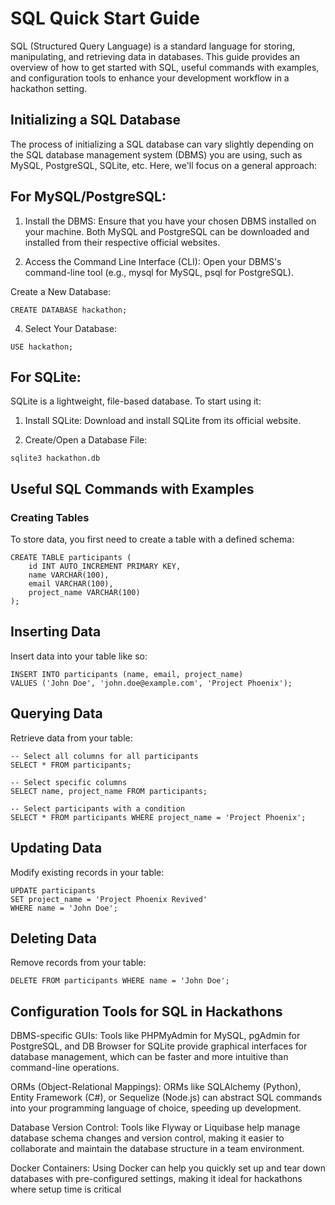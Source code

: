 # SQL Quick Start Guide
SQL (Structured Query Language) is a standard language for storing, manipulating, and retrieving data in databases. This guide provides an overview of how to get started with SQL, useful commands with examples, and configuration tools to enhance your development workflow in a hackathon setting.

## Initializing a SQL Database
The process of initializing a SQL database can vary slightly depending on the SQL database management system (DBMS) you are using, such as MySQL, PostgreSQL, SQLite, etc. Here, we'll focus on a general approach:

## For MySQL/PostgreSQL:
1. Install the DBMS: Ensure that you have your chosen DBMS installed on your machine. Both MySQL and PostgreSQL can be downloaded and installed from their respective official websites.

2. Access the Command Line Interface (CLI): Open your DBMS's command-line tool (e.g., mysql for MySQL, psql for PostgreSQL).

Create a New Database:
```
CREATE DATABASE hackathon;
```
4. Select Your Database:
```
USE hackathon;
```

## For SQLite:
SQLite is a lightweight, file-based database. To start using it:

1. Install SQLite: Download and install SQLite from its official website.

2. Create/Open a Database File:
```
sqlite3 hackathon.db
```

## Useful SQL Commands with Examples
### Creating Tables
To store data, you first need to create a table with a defined schema:
```
CREATE TABLE participants (
    id INT AUTO_INCREMENT PRIMARY KEY,
    name VARCHAR(100),
    email VARCHAR(100),
    project_name VARCHAR(100)
);
```

## Inserting Data
Insert data into your table like so:
```
INSERT INTO participants (name, email, project_name)
VALUES ('John Doe', 'john.doe@example.com', 'Project Phoenix');
```

## Querying Data
Retrieve data from your table:
```
-- Select all columns for all participants
SELECT * FROM participants;

-- Select specific columns
SELECT name, project_name FROM participants;

-- Select participants with a condition
SELECT * FROM participants WHERE project_name = 'Project Phoenix';
```
## Updating Data
Modify existing records in your table:
```
UPDATE participants
SET project_name = 'Project Phoenix Revived'
WHERE name = 'John Doe';
```

## Deleting Data
Remove records from your table:
```
DELETE FROM participants WHERE name = 'John Doe';
```

## Configuration Tools for SQL in Hackathons
DBMS-specific GUIs: Tools like PHPMyAdmin for MySQL, pgAdmin for PostgreSQL, and DB Browser for SQLite provide graphical interfaces for database management, which can be faster and more intuitive than command-line operations.

ORMs (Object-Relational Mappings): ORMs like SQLAlchemy (Python), Entity Framework (C#), or Sequelize (Node.js) can abstract SQL commands into your programming language of choice, speeding up development.

Database Version Control: Tools like Flyway or Liquibase help manage database schema changes and version control, making it easier to collaborate and maintain the database structure in a team environment.

Docker Containers: Using Docker can help you quickly set up and tear down databases with pre-configured settings, making it ideal for hackathons where setup time is critical